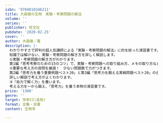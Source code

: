 ```yaml
---
isbn: '9784010346211'
title: 大森徹の生物　実験・考察問題の解法
volume: ''
series: ''
publisher: 旺文社
pubdate: '2020-02-25'
cover: ''
author: 大森徹／著
description: |-
  わかりやすさで評判の超人気講師による『実験・考察問題の解法』に的を絞った演習書です。
  知識では解けない、実験・考察問題の解き方を詳しく解説します。
  ①実験・考察問題の解き方がわかります。
  第1編「思考考察のための15のコツ」で、実験・考察問題への取り組み方、メモの取り方など、考え方のコツやルルール、ノウハウがわかります。
  ②重要な考え方の良問を厳選！　少ない問題数で力がつきます。
  第2編「思考力を養う重要例題ベスト20」と第3編「思考力を鍛える実戦問題ベスト20」の合計40題。
  詳しい解説で考え方がよくわかります。
  ③『自力で解く力』を養います。
  考える力を一から鍛え、「思考力」を養う本物の演習書です。
price: '1300'
genre: ''
target: 学参II(高校)
format: 全集・双書
content: 生物学

---
```

